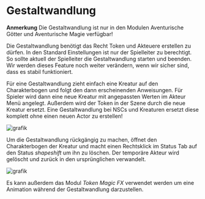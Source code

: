 # Gestaltwandlung
**Anmerkung** Die Gestaltwandlung ist nur in den Modulen Aventurische Götter und Aventurische Magie verfügbar!

Die Gestaltwandlung benötigt das Recht Token und Akteuere erstellen zu dürfen. In den Standard Einstellungen ist nur der Spielleiter zu berechtigt. So sollte aktuell der Spielleiter die Gestaltwandlung starten und beenden.  
Wir werden dieses Feature noch weiter verändern, wenn wir sicher sind, dass es stabil funktioniert.

Für eine Gestaltwandlung zieht einfach eine Kreatur auf den Charakterbogen und folgt den dann erscheinenden Anweisungen. Für Spieler wird dann eine neue Kreatur mit angepassten Werten im Akteur Menü angelegt. Außerdem wird der Token in der Szene durch die neue Kreatur ersetzt.
Eine Gestaltwandlung bei NSCs und Kreaturen ersetzt diese komplett ohne einen neuen Actor zu erstellen!

![grafik](https://user-images.githubusercontent.com/44941845/112885031-868e4480-90d0-11eb-8499-1b0b216bf1a3.png)

Um die Gestaltwandlung rückgängig zu machen, öffnet den Charakterbogen der Kreatur und macht einen Rechtsklick im Status Tab auf den Status *shapeshift* um ihn zu löschen. Der temporäre Akteur wird gelöscht und zurück in den ursprünglichen verwandelt.

![grafik](https://user-images.githubusercontent.com/44941845/112885087-99087e00-90d0-11eb-8449-351baa74d970.png)

Es kann außerdem das Modul *Token Magic FX* verwendet werden um eine Animation während der Gestaltwandlung darzustellen.
